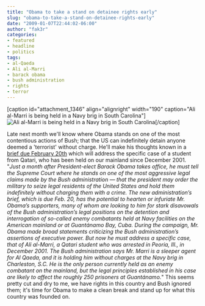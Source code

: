 ```yaml
---
title: "Obama to take a stand on detainee rights early"
slug: "obama-to-take-a-stand-on-detainee-rights-early"
date: "2009-01-07T22:44:02-06:00"
author: "fak3r"
categories:
- featured
- headline
- politics
tags:
- al-Qaeda
- Ali al-Marri
- barack obama
- bush administration
- rights
- terror
---
```


[caption id="attachment_1346" align="alignright" width="190" caption="Ali al-Marri is being held in a Navy brig in South Carolina"]![Ali al-Marri is being held in a Navy brig in South Carolina](http://www.fak3r.com/wp-content/uploads/2009/01/detainee190.jpg)[/caption]

Late next month we'll know where Obama stands on one of the most contentious actions of Bush; that the US can indefinitely detain anyone deemed a 'terrorist' without charge.  He'll make his thoughts known in a [brief due February 20th](http://www.nytimes.com/2009/01/03/washington/03scotus.html?_r=1&pagewanted=print) which will address the specific case of a student from Qatari, who has been held on our mainland since December 2001.  "_Just a month after President-elect Barack Obama takes office, he must tell the Supreme Court where he stands on one of the most aggressive legal claims made by the Bush administration — that the president may order the military to seize legal residents of the United States and hold them indefinitely without charging them with a crime. The new administration’s brief, which is due Feb. 20, has the potential to hearten or infuriate Mr. Obama’s supporters, many of whom are looking to him for stark disavowals of the Bush administration’s legal positions on the detention and interrogation of so-called enemy combatants held at Navy facilities on the American mainland or at Guantánamo Bay, Cuba. During the campaign, Mr. Obama made broad statements criticizing the Bush administration’s assertions of executive power. But now he must address a specific case, that of Ali al-Marri, a Qatari student who was arrested in Peoria, Ill., in December 2001. The Bush administration says Mr. Marri is a sleeper agent for Al Qaeda, and it is holding him without charges at the Navy brig in Charleston, S.C. He is the only person currently held as an enemy combatant on the mainland, but the legal principles established in his case are likely to affect the roughly 250 prisoners at Guantánamo._"  This seems pretty cut and dry to me, we have rights in this country and Bush ignored them; it's time for Obama to make a clean break and stand up for what this country was founded on.
